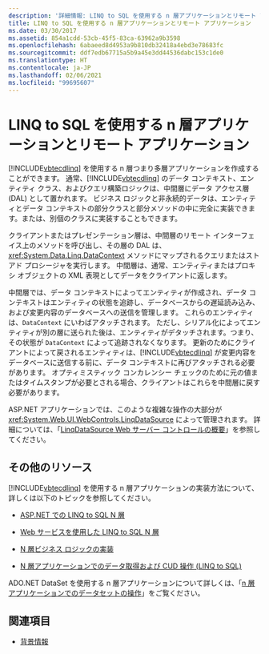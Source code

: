 ```yaml
---
description: '詳細情報: LINQ to SQL を使用する n 層アプリケーションとリモート アプリケーション'
title: LINQ to SQL を使用する n 層アプリケーションとリモート アプリケーション
ms.date: 03/30/2017
ms.assetid: 854a1cdd-53cb-45f5-83ca-63962a9b3598
ms.openlocfilehash: 6abaeed8d4953a9b810db32418a4ebd3e78683fc
ms.sourcegitcommit: ddf7edb67715a5b9a45e3dd44536dabc153c1de0
ms.translationtype: HT
ms.contentlocale: ja-JP
ms.lasthandoff: 02/06/2021
ms.locfileid: "99695607"
---
```

# <a name="n-tier-and-remote-applications-with-linq-to-sql"></a>LINQ to SQL を使用する n 層アプリケーションとリモート アプリケーション

[!INCLUDE[vbtecdlinq](../../../../../../includes/vbtecdlinq-md.md)] を使用する n 層つまり多層アプリケーションを作成することができます。 通常、[!INCLUDE[vbtecdlinq](../../../../../../includes/vbtecdlinq-md.md)] のデータ コンテキスト、エンティティ クラス、およびクエリ構築ロジックは、中間層にデータ アクセス層 (DAL) として置かれます。 ビジネス ロジックと非永続的データは、エンティティとデータ コンテキストの部分クラスと部分メソッドの中に完全に実装できます。または、別個のクラスに実装することもできます。

 クライアントまたはプレゼンテーション層は、中間層のリモート インターフェイス上のメソッドを呼び出し、その層の DAL は、<xref:System.Data.Linq.DataContext> メソッドにマップされるクエリまたはストアド プロシージャを実行します。 中間層は、通常、エンティティまたはプロキシ オブジェクトの XML 表現としてデータをクライアントに返します。

 中間層では、データ コンテキストによってエンティティが作成され、データ コンテキストはエンティティの状態を追跡し、データベースからの遅延読み込み、および変更内容のデータベースへの送信を管理します。 これらのエンティティは、`DataContext` にいわばアタッチされます。 ただし、シリアル化によってエンティティが別の層に送られた後は、エンティティがデタッチされます。つまり、その状態が `DataContext` によって追跡されなくなります。 更新のためにクライアントによって戻されるエンティティは、[!INCLUDE[vbtecdlinq](../../../../../../includes/vbtecdlinq-md.md)] が変更内容をデータベースに送信する前に、データ コンテキストに再びアタッチされる必要があります。 オプティミスティック コンカレンシー チェックのために元の値またはタイムスタンプが必要とされる場合、クライアントはこれらを中間層に戻す必要があります。

 ASP.NET アプリケーションでは、このような複雑な操作の大部分が <xref:System.Web.UI.WebControls.LinqDataSource> によって管理されます。 詳細については、「[LinqDataSource Web サーバー コントロールの概要](/previous-versions/aspnet/bb547113(v=vs.100))」を参照してください。

## <a name="additional-resources"></a>その他のリソース

 [!INCLUDE[vbtecdlinq](../../../../../../includes/vbtecdlinq-md.md)] を使用する n 層アプリケーションの実装方法について、詳しくは以下のトピックを参照してください。

- [ASP.NET での LINQ to SQL N 層](linq-to-sql-n-tier-with-aspnet.md)

- [Web サービスを使用した LINQ to SQL N 層](linq-to-sql-n-tier-with-web-services.md)

- [N 層ビジネス ロジックの実装](implementing-business-logic-linq-to-sql.md)

- [N 層アプリケーションでのデータ取得および CUD 操作 (LINQ to SQL)](data-retrieval-and-cud-operations-in-n-tier-applications.md)

 ADO.NET DataSet を使用する n 層アプリケーションについて詳しくは、「[n 層アプリケーションでのデータセットの操作](/visualstudio/data-tools/work-with-datasets-in-n-tier-applications)」をご覧ください。

## <a name="see-also"></a>関連項目

- [背景情報](background-information.md)

